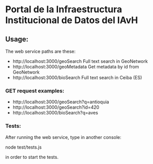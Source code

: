 # Portal de la Infraestructura Institucional de Datos del IAvH 

## Usage: 

The web service paths are these: 

* http://localhost:3000/geoSearch               Full text search in GeoNetwork
* http://localhost:3000/geoMetadata             Get metadata by id from GeoNetwork
* http://localhost:3000/bioSearch               Full text search in Ceiba (ES)

### GET request examples: 

* http://localhost:3000/geoSearch?q=antioquia
* http://localhost:3000/geoSearch?id=420
* http://localhost:3000/bioSearch?q=aves

### Tests:  

After running the web service, type in another console: 

   node test/tests.js
   
in order to start the tests. 
